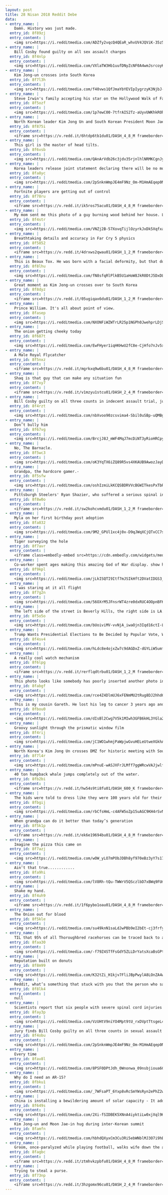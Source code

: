 ```yaml
---
layout: post
title: 28 Nisan 2018 Reddit Debe
data:
- entry_name: |
    Damn. History was just made.
  entry_id: 8f89zj
  entry_content: |
    <img src=https://i.redditmedia.com/ADZfy2vqcQ4QEaR_whvUV4JQViK-35z5iiPyMg9XfXQ.jpg?s=2b04818e1cf05e7250bfb3004c71e3be frameborder=0>
- entry_name: |
    Bill Cosby found guilty on all sex assault charges
  entry_id: 8f4nlp
  entry_content: |
    <img src=https://i.redditmedia.com/VXlaTW3Hb1uufDNyZcNF0A4wmJsrcoyKNfXL2-e7S7Y.jpg?s=908f02534fecd70086dc8bac019a623a frameborder=0>
- entry_name: |
    Kim Jong-un crosses into South Korea
  entry_id: 8f7l3h
  entry_content: |
    <img src=https://i.redditmedia.com/f40vws1QfJmaYbYEVIpIygrzyK3NjbJ-7NbPPSLC-Pc.jpg?s=f40d478d9a4c596c720b92395eb245f4 frameborder=0>
- entry_name: |
    Steve Irwin's family accepting his star on the Hollywood Walk of Fame
  entry_id: 8f5ozf
  entry_content: |
    <img src=https://i.redditmedia.com/1p7ewC00-7tfrAIS2Tz-aUyvUWKhkROh0BrwUwzmVHA.jpg?s=f0e94c5c8fd676f23b9693e4323a045b frameborder=0>
- entry_name: |
    North Korean leader Kim Jong Un and South Korean President Moon Jae-in shake hands at the DMZ
  entry_id: 8f875i
  entry_content: |
    <iframe src=https://v.redd.it/6htdp6tb1du01/DASH_4_8_M frameborder=0></iframe>
- entry_name: |
    This girl is the master of head tilts.
  entry_id: 8f6vsb
  entry_content: |
    <img src=https://i.redditmedia.com/QAnArVdb26c3jdv35rjnlhlNRMKCgnJyUWHoPuUiynM.jpg?s=5273bb6b0903232f20971377e8658367 frameborder=0>
- entry_name: |
    Korea leaders release joint statement declaring there will be no more war on the Korean Peninsula
  entry_id: 8fa8yc
  entry_content: |
    <img src=https://i.redditmedia.com/2pSnknWmpJE4mF9Nz_Om-M1HmAEqep0N35iyuESDP1c.jpg?s=c03c0e75c8c418076152b0aff4c5ef86 frameborder=0>
- entry_name: |
    Fortnite players are getting out of control
  entry_id: 8f78ru
  entry_content: |
    <iframe src=https://v.redd.it/ik5ros75acu01/DASH_4_8_M frameborder=0></iframe>
- entry_name: |
    My mom sent me this photo of a guy burning wood behind her house. Looked to me like a promo poster for an up coming horror film.
  entry_id: 8f4str
  entry_content: |
    <img src=https://i.redditmedia.com/VNZj2B-57XovqTijlOzyrkJxDk5XqfxaxqxlRKmvE6w.jpg?s=3abc99dfeae1bf363ea8cae92a2463ed frameborder=0>
- entry_name: |
    Breathtaking details and accuracy in Far Cry 5 physics
  entry_id: 8f5852
  entry_content: |
    <iframe src=https://v.redd.it/4drxws2qwau01/DASH_1_2_M frameborder=0></iframe>
- entry_name: |
    This is Beaux Tox. He was born with a facial deformity, but that doesn’t stop him from being one happy pup
  entry_id: 8f8lhu
  entry_content: |
    <img src=https://i.redditmedia.com/fN8sfqRlPlkB5U1aHoW8JkR0DtJ5DxDLGpdipiUx50w.jpg?s=e37762deea6b265c1b55cfe154c90e2b frameborder=0>
- entry_name: |
    Great moment as Kim Jong-un crosses over to South Korea
  entry_id: 8f8dyz
  entry_content: |
    <iframe src=https://v.redd.it/05ugiqax6du01/DASH_1_2_M frameborder=0></iframe>
- entry_name: |
    Prince William. It's all about point of view.
  entry_id: 8fasep
  entry_content: |
    <img src=https://i.redditmedia.com/NXONFiWZWTrLR25p1NGPh0JwehprLDjStisjVjao1PY.jpg?s=7368101c7b1622ee340213246624454b frameborder=0>
- entry_name: |
    The onion getting cheeky today
  entry_id: 8f687t
  entry_content: |
    <img src=https://i.redditmedia.com/EwFHyer1iqHKHwU2fC8e-CjHfo7nJv5xhYqRlGRhDxA.png?s=527922794a052b73c93390edf7ee1409 frameborder=0>
- entry_name: |
    A Male Royal Flycatcher
  entry_id: 8f5nxz
  entry_content: |
    <iframe src=https://v.redd.it/mgrkxq9w6bu01/DASH_4_8_M frameborder=0></iframe>
- entry_name: |
    Shaq is that guy that can make any situation fun
  entry_id: 8f7xy7
  entry_content: |
    <iframe src=https://v.redd.it/v1mzyu1stcu01/DASH_2_4_M frameborder=0></iframe>
- entry_name: |
    Bill Cosby guilty on all three counts in indecent assault trial, jury decides
  entry_id: 8f4rzt
  entry_content: |
    <img src=https://i.redditmedia.com/nbXvoo90zcsvima4-Sbil0uSBp-uQMBgoHjKF2Hg3zM.jpg?s=4342595439c7f8f5446f09d2d83bc55a frameborder=0>
- entry_name: |
    Don’t bully him
  entry_id: 8f67vg
  entry_content: |
    <img src=https://i.redditmedia.com/BrcjJ8J_mWF4MqJ7mcDiNT3yRioHRCpyJDZet_tKGEA.jpg?s=95e57a245cab49a997e1ca0986dac088 frameborder=0>
- entry_name: |
    No, The Barnacle.
  entry_id: 8f5wc3
  entry_content: |
    <img src=https://i.redditmedia.com/oK3YqTX6iZQ89R5vs4XKAUB9AwozJayDq9EfDTW2bl8.jpg?s=8dddcd4b841eec472db7f6385ce5e243 frameborder=0>
- entry_name: |
    Grandpa, the hardcore gamer.-
  entry_id: 8f5sfw
  entry_content: |
    <img src=https://i.redditmedia.com/oshIzmiLkKCQSBDRVVcBGWITkesPxTbRG1WxgC1pktc.jpg?s=182bb6929faa10a3416b8dc624b3b8d9 frameborder=0>
- entry_name: |
    Pittsburgh Steelers' Ryan Shazier, who suffered a serious spinal injury in December, walks on stage to announce team's 1st round draft pick
  entry_id: 8f8w0o
  entry_content: |
    <iframe src=https://v.redd.it/sw2kohcvmdu01/DASH_1_2_M frameborder=0></iframe>
- entry_name: |
    Myla on her first birthday post adoption
  entry_id: 8fa832
  entry_content: |
    <img src=https://i.redditmedia.com/9M2_GPUl1xc4j0x-D9qJWqXCjQTxCC7s-X8Hc2ezjvw.jpg?s=f42decced863c14c5b0228683a2ae2c0 frameborder=0>
- entry_name: |
    Tiger surveying the hole
  entry_id: 8f7avr
  entry_content: |
    <iframe class=embedly-embed src=https://cdn.embedly.com/widgets/media.html?src=https%3A%2F%2Fgfycat.com%2Fifr%2FJadedTotalBlackfly&url=https%3A%2F%2Fgfycat.com%2Fjadedtotalblackfly&image=https%3A%2F%2Fthumbs.gfycat.com%2FJadedTotalBlackfly-size_restricted.gif&key=2aa3c4d5f3de4f5b9120b660ad850dc9&type=text%2Fhtml&schema=gfycat width=600 height=600 scrolling=no frameborder=0 allowfullscreen></iframe>
- entry_name: |
    Co-worker spent ages making this amazing God of War display. show him some love!
  entry_id: 8f9kpl
  entry_content: |
    <img src=https://i.redditmedia.com/jLkISQTI9Itf7mJSIkHft2DVatIDGS3_iRadRLEeaj4.jpg?s=14c76d8ef90ff51fa133890f0f54e641 frameborder=0>
- entry_name: |
    I was staring at it all flight
  entry_id: 8f7g2n
  entry_content: |
    <img src=https://i.redditmedia.com/56OXrM5JFnsrWT4zre0dxRUC4OOpnBFKZe8Obg6K-U4.jpg?s=fec2136e741970258c556e144560f126 frameborder=0>
- entry_name: |
    The left side of the street is Beverly Hills, the right side is LA. Beverly Hills only paves their side.
  entry_id: 8f5o5o
  entry_content: |
    <img src=https://i.redditmedia.com/bUoiviMV-vvNjA_iwaOjn3Iqd16ctI-LmECSWdII5pw.jpg?s=d7b48a935d1b8d591345d49613af678b frameborder=0>
- entry_name: |
    Trump Wants Presidential Elections to Be Decided by Popular Vote, Which He Lost
  entry_id: 8f4sv4
  entry_content: |
    <img src=https://i.redditmedia.com/hLdc8e4ojxZw7c9dAGDxZ-dGYLiW5umf8uK_iE7ht_0.jpg?s=f4312a6691fe08126c123da223ce272d frameborder=0>
- entry_name: |
    A really cool watch mechanism
  entry_id: 8f6lpg
  entry_content: |
    <iframe src=https://v.redd.it/rerflqdtrbu01/DASH_1_2_M frameborder=0></iframe>
- entry_name: |
    This photo looks like somebody has poorly inserted another photo into it.
  entry_id: 8fabgf
  entry_content: |
    <img src=https://i.redditmedia.com/rce4Z4DlmUJ6xFENmMU2tRug8DJ2hhd6C8gihEE3ogM.jpg?s=4e252b925b9487c029912aab2fd9b806 frameborder=0>
- entry_name: |
    This is my cousin Gareth. He lost his leg to cancer 3 years ago and now has 15 lung tumours and is terminally ill at age 26. Last week he completed the London Marathon.
  entry_id: 8fbou0
  entry_content: |
    <img src=https://i.redditmedia.com/dIsBl2Cwg7V5k1MIwh3GFB6kHL3YGla2V7Xc5Xtqdg8.jpg?s=971a8a9458b6c2d34a1a57e580819bca frameborder=0>
- entry_name: |
    Groovy sunlight through the prismatic window film
  entry_id: 8f4rij
  entry_content: |
    <img src=https://i.redditmedia.com/jC1WO1whmjPaWpjwGvuHELeUtweXGkhAPpp_IsyfXS4.jpg?s=af2c6fcc56ccdff9a20b7cbfc8dde963 frameborder=0>
- entry_name: |
    North Korea's Kim Jong Un crosses DMZ for historic meeting with South Korea
  entry_id: 8f7l4r
  entry_content: |
    <img src=https://i.redditmedia.com/mPnuE-wASJXFrJLMff7ggWRcwVAJjwlf-O4nF9u3OF8.jpg?s=a6f36a15483c90c326dbfed705c275a8 frameborder=0>
- entry_name: |
    40 ton humpback whale jumps completely out of the water.
  entry_id: 8fb2bi
  entry_content: |
    <iframe src=https://v.redd.it/hw54s9ti8fu01/DASH_600_K frameborder=0></iframe>
- entry_name: |
    The kids were told to dress like they were 100 years old for their 100th day of school so my son got a haircut.
  entry_id: 8fbgij
  entry_content: |
    <img src=https://i.redditmedia.com/rbCfsHmL-c4AFW5oZp15uAGC9KH4rSvNrKSiU4JEAC8.jpg?s=66c9f5e7a0cc65033b587e3eec2a781f frameborder=0>
- entry_name: |
    When grandpa can do it better than today’s generation
  entry_id: 8f5k1p
  entry_content: |
    <iframe src=https://v.redd.it/ek6e19694bu01/DASH_4_8_M frameborder=0></iframe>
- entry_name: |
    Imagine the pizza this came on
  entry_id: 8f7azj
  entry_content: |
    <img src=https://i.redditmedia.com/wOW_yLO7mPObJDBh8yf970eBz3yY7s17ViO3gpMuJc0.jpg?s=4e9c6b04025560b6b13d59ce867a953c frameborder=0>
- entry_name: |
    Ain't that true............
  entry_id: 8fa9hi
  entry_content: |
    <img src=https://i.redditmedia.com/lV8Rh-tQu-TWWrV5QSczlbD7xBWq9FUmDXBmrlSCh1M.png?s=f6dd400002658bdf778f2ae1f2bbe37c frameborder=0>
- entry_name: |
    Shake my hand.
  entry_id: 8f4uh9
  entry_content: |
    <iframe src=https://v.redd.it/1f6pybo1oau01/DASH_4_8_M frameborder=0></iframe>
- entry_name: |
    The Onion out for blood
  entry_id: 8f5kle
  entry_content: |
    <img src=https://i.redditmedia.com/su49knN1saLdJwPBb9eI2bEt-cj3frfynX1B1N3Yrtw.jpg?s=e4503e5605af5b36fdf3f54b30fec752 frameborder=0>
- entry_name: |
    TIL that 95% of all Thoroughbred racehorses can be traced back to a single 18th-century stallion
  entry_id: 8faa30
  entry_content: |
    <img src=https://i.redditmedia.com/-f79Z4STfFsGdY5ZLLDrYatsXcaBsGPtrcCSimpFOzc.jpg?s=881da4c6df3ff5ad39041d1517497343 frameborder=0>
- entry_name: |
    Reputation built on donuts
  entry_id: 8f8m99
  entry_content: |
    <img src=https://i.redditmedia.com/K32tZi_H1kjv7FliJBpPwylA8LOnZA4waP_drunrymo.jpg?s=edeff2d8d7ee6f80aa48a59db2fa9876 frameborder=0>
- entry_name: |
    Reddit, what’s something that stuck with you that the person who said it probably never realized would have an impact?
  entry_id: 8f8lk4
  entry_content: |
    null
- entry_name: |
    Scientists report that six people with severe spinal cord injuries — three of them completely paralyzed — have regained use of their hands and fingers for the first time in years after undergoing a nonsurgical, noninvasive spinal stimulation procedure the researchers developed.
  entry_id: 8fay3p
  entry_content: |
    <img src=https://i.redditmedia.com/VzUHtV9niYO4Mpt9tU_rxDVptTtsgeL4-g-yi-4v3XQ.jpg?s=92bc8f89fbadb32270c853ddcb90ebb3 frameborder=0>
- entry_name: |
    Jury finds Bill Cosby guilty on all three counts in sexual assault trial
  entry_id: 8f4obu
  entry_content: |
    <img src=https://i.redditmedia.com/2pSnknWmpJE4mF9Nz_Om-M1HmAEqep0N35iyuESDP1c.jpg?s=c03c0e75c8c418076152b0aff4c5ef86 frameborder=0>
- entry_name: |
    Every time
  entry_id: 8fav8l
  entry_content: |
    <img src=https://i.redditmedia.com/8PSF0DPtJdh_0Wnonwa_09nsbjioua6Crs-l96-dTgo.jpg?s=f17c67cc9872894091a3b3b8d3a9c2e7 frameborder=0>
- entry_name: |
    Why do I need an AR-15?
  entry_id: 8fbku1
  entry_content: |
    <img src=https://i.redditmedia.com/_7WFsaPT_6Yxp8vRcSmYWsRyn2ePhZ2wJvZcQsI0C7A.jpg?s=3ef283d3ff98ee1f7f00435812316530 frameborder=0>
- entry_name: |
    China is installing a bewildering amount of solar capacity - It added almost 10 gigawatts of photovoltaic generation to its grid in the first three months of this year: “This is the power equivalent of 10 giant nuclear plants brought on line in three months”
  entry_id: 8f649s
  entry_content: |
    <img src=https://i.redditmedia.com/2Xi-fSIDBEK5XNnA4iyktiLw0xjXql9HXQhlJyE0iI4.jpg?s=be4774fb980adc371db5b84c07023abb frameborder=0>
- entry_name: |
    Kim Jong-un and Moon Jae-in hug during inter-Korean summit
  entry_id: 8famfn
  entry_content: |
    <img src=https://i.redditmedia.com/hbhdQXyxCm3Cu3Ri5ebWNblMJ3O7i9hBXMi2SUrkBXs.png?s=3610f1c26a40ee121086f621f99c7162 frameborder=0>
- entry_name: |
    Groom, once-paralyzed while playing football, walks wife down the aisle
  entry_id: 8fagbc
  entry_content: |
    <iframe src=https://v.redd.it/ztmhvkzpbfu01/DASH_4_8_M frameborder=0></iframe>
- entry_name: |
    Trying to steal a purse.
  entry_id: 8f73np
  entry_content: |
    <iframe src=https://v.redd.it/3hzgomx96cu01/DASH_2_4_M frameborder=0></iframe>
---
```


